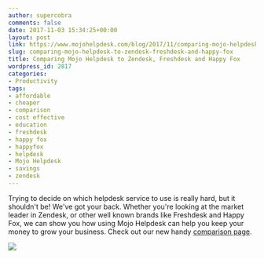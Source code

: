 ```yaml
---
author: supercobra
comments: false
date: 2017-11-03 15:34:25+00:00
layout: post
link: https://www.mojohelpdesk.com/blog/2017/11/comparing-mojo-helpdesk-to-zendesk-freshdesk-and-happy-fox/
slug: comparing-mojo-helpdesk-to-zendesk-freshdesk-and-happy-fox
title: Comparing Mojo Helpdesk to Zendesk, Freshdesk and Happy Fox
wordpress_id: 2817
categories:
- Productivity
tags:
- affordable
- cheaper
- comparison
- cost effective
- education
- freshdesk
- happy fox
- happyfox
- helpdesk
- Mojo Helpdesk
- savings
- zendesk
---
```


Trying to decide on which helpdesk service to use is really hard, but it shouldn't be! We've got your back. Whether you're looking at the market leader in Zendesk, or other well known brands like Freshdesk and Happy Fox, we can show you how using Mojo Helpdesk can help you keep your money to grow your business. Check out our new handy [comparison page](http://www.mojohelpdesk.com/comparison-price/).



[![](http://www.mojohelpdesk.com/blog/wp-content/uploads/2017/11/mojo-comparison-thumb-3.png)](http://www.mojohelpdesk.com/comparison-price/)
